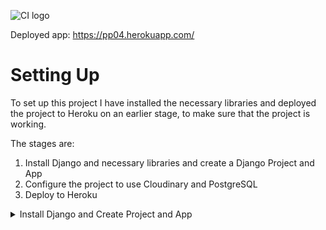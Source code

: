 ![CI logo](https://codeinstitute.s3.amazonaws.com/fullstack/ci_logo_small.png)

Deployed app: https://pp04.herokuapp.com/





# Setting Up

To set up this project I have installed the necessary libraries and deployed the project to Heroku on an earlier stage, to make sure that the project is working. 

The stages are: 

1. Install Django and necessary libraries and create a Django Project and App
2. Configure the project to use Cloudinary and PostgreSQL
3. Deploy to Heroku

<details>
<summary>Install Django and Create Project and App</summary>

In the terminal type the following commands to install a recommend version of Django and the necessary libraries:

```python
pip3 install 'django<4' gunicorn

pip3 install dj_database_url==0.5.0 psycopg2
```

The images for this project will be hosted by Cloudinary. That requires some libraries to be installed. For that we use the following commands: 

```bash
pip3 install dj3-cloudinary-storage
pip3 install urllib3==1.26.15
```

At this stage we can create the requirements.txt file, with the command: 

```bash
pip3 freeze --local > requirements.txt
```

Create a new Django project and app:

```bash
django-admin startproject fourth_pp .
python3 manage.py startapp fourth_app
```

In the “fourth_pp” folder, edit the [settings.py](http://settings.py) to include the new app “fourth_app”. It may also be necessary to update the filed ALLOWED_HOSTS. 

The changes now need to be migrated to the data base: `python3 manage.py migrate`

To run the server simply type `python3 [manage.py](http://manage.py) runserver`
</details>



